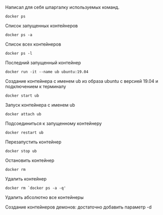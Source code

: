 Написал для себя шпаргалку используемых команд.

    docker ps
	
Список запущенных контейнеров

    docker ps -a
	
Список всех контейнеров

    docker ps -l
	
Последний запущенный контейнер

    docker run -it --name ub ubuntu:19.04
	
Создание контейнера с именем ub из образа ubuntu с версией 19.04 и подключением к терминалу

    docker start ub
	
Запуск контейнера с именем ub

	docker attach ub
	
Подсоединиться к запущенному контейнеру

	docker restart ub
	
Перезапустить контейнер

    docker stop ub
	
Остановить контейнер
	
    docker rm
	
Удалить контейнер

	docker rm `docker ps -a -q'
	
Удалить абсолютно все контейнеры


Создание контейнеров демонов: достаточно добавить параметр -d

    